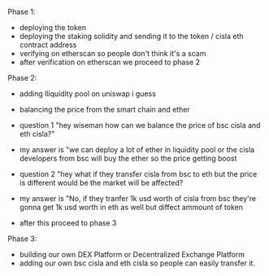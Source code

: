 Phase 1:
- deploying the token
- deploying the staking solidity and sending it to the token / cisla eth contract address
- verifying on etherscan so people don't think it's a scam
- after verification on etherscan we proceed to phase 2

Phase 2:
- adding lliquidity pool on uniswap i guess
- balancing the price from the smart chain and ether 
- question 1 "hey wiseman how can we balance the price of bsc cisla and eth cisla?"
- my answer is "we can deploy a lot of ether in liquidity pool or the cisla developers from bsc will buy the ether so the price getting boost

- question 2 "hey what if they transfer cisla from bsc to eth but the price is different would be the market will be affected?
- my answer is "No, if they tranfer 1k usd worth of cisla from bsc they're gonna get 1k usd worth in eth as well but diffect ammount of token
- after this proceed to phase 3

Phase 3:
- building our own DEX Platform or Decentralized Exchange Platform
- adding our own bsc cisla and eth cisla so people can easily transfer it.
